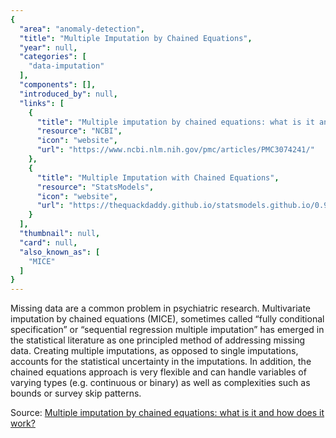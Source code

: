 ```yaml
---
{
  "area": "anomaly-detection",
  "title": "Multiple Imputation by Chained Equations",
  "year": null,
  "categories": [
    "data-imputation"
  ],
  "components": [],
  "introduced_by": null,
  "links": [
    {
      "title": "Multiple imputation by chained equations: what is it and how does it work?",
      "resource": "NCBI",
      "icon": "website",
      "url": "https://www.ncbi.nlm.nih.gov/pmc/articles/PMC3074241/"
    },
    {
      "title": "Multiple Imputation with Chained Equations",
      "resource": "StatsModels",
      "icon": "website",
      "url": "https://thequackdaddy.github.io/statsmodels.github.io/0.9.0/imputation.html"
    }
  ],
  "thumbnail": null,
  "card": null,
  "also_known_as": [
    "MICE"
  ]
}
---
```

Missing data are a common problem in psychiatric research. Multivariate imputation by chained equations (MICE), sometimes called “fully conditional specification” or “sequential regression multiple imputation” has emerged in the statistical literature as one principled method of addressing missing data. Creating multiple imputations, as opposed to single imputations, accounts for the statistical uncertainty in the imputations. In addition, the chained equations approach is very flexible and can handle variables of varying types (e.g. continuous or binary) as well as complexities such as bounds or survey skip patterns.

Source: [Multiple imputation by chained equations: what is it and how does it work?](https://www.ncbi.nlm.nih.gov/pmc/articles/PMC3074241/)
